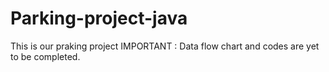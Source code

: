 # Parking-project-java
This is our praking project
IMPORTANT : Data flow chart and codes are yet to be completed. 
